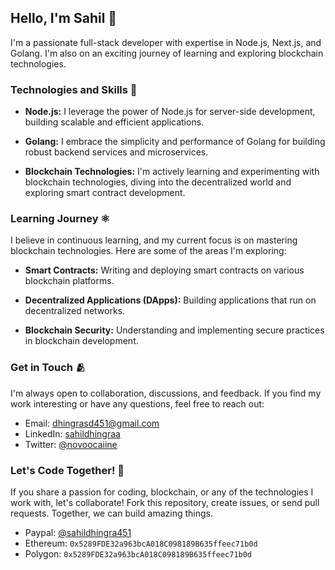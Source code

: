 ## Hello, I'm Sahil 🚀

I'm a passionate full-stack developer with expertise in Node.js, Next.js, and Golang. I'm also on an exciting journey of learning and exploring blockchain technologies.

### Technologies and Skills 🔭

- **Node.js:** I leverage the power of Node.js for server-side development, building scalable and efficient applications.

- **Golang:** I embrace the simplicity and performance of Golang for building robust backend services and microservices.

- **Blockchain Technologies:** I'm actively learning and experimenting with blockchain technologies, diving into the decentralized world and exploring smart contract development.

### Learning Journey ⚛️

I believe in continuous learning, and my current focus is on mastering blockchain technologies. Here are some of the areas I'm exploring:

- **Smart Contracts:** Writing and deploying smart contracts on various blockchain platforms.
  
- **Decentralized Applications (DApps):** Building applications that run on decentralized networks.

- **Blockchain Security:** Understanding and implementing secure practices in blockchain development.

### Get in Touch 🫂

I'm always open to collaboration, discussions, and feedback. If you find my work interesting or have any questions, feel free to reach out:

- Email: dhingrasd451@gmail.com
- LinkedIn: [sahildhingraa](https://www.linkedin.com/in/sahildhingraa/)
- Twitter: [@novoocaiine](https://twitter.com/novoocaiine)

### Let's Code Together! 🤝

If you share a passion for coding, blockchain, or any of the technologies I work with, let's collaborate! Fork this repository, create issues, or send pull requests. Together, we can build amazing things.
- Paypal: [@sahildhingra451](https://paypal.me/sahildhingra451?country.x=IN&locale.x=en_GB)
- Ethereum: ```0x5289FDE32a963bcA018C098189B635ffeec71b0d```
- Polygon: ```0x5289FDE32a963bcA018C098189B635ffeec71b0d```

